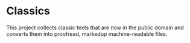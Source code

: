 # Classics

This project collects classic texts that are now in the public domain and converts them into proofread, markedup machine-readable files.